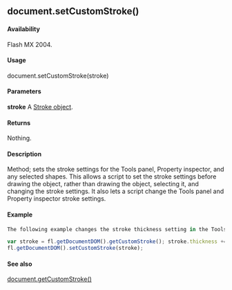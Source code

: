 ## document.setCustomStroke()

#### Availability

Flash MX 2004.

#### Usage

document.setCustomStroke(stroke)

#### Parameters

**stroke** A [Stroke object](../Stroke_object/stroke_summary.md).

#### Returns

Nothing.

#### Description

Method; sets the stroke settings for the Tools panel, Property inspector, and any selected shapes. This allows a script to set the stroke settings before drawing the object, rather than drawing the object, selecting it, and changing the stroke settings. It also lets a script change the Tools panel and Property inspector stroke settings.

#### Example

```javascript
The following example changes the stroke thickness setting in the Tools panel, Property inspector, and any selected shapes:

var stroke = fl.getDocumentDOM().getCustomStroke(); stroke.thickness += 2; 
fl.getDocumentDOM().setCustomStroke(stroke);

```
#### See also

[document.getCustomStroke()](../Document_object/docume75.md)
